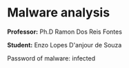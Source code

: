 
# Malware analysis 

**Professor:** Ph.D Ramon Dos Reis Fontes 


**Student:** Enzo Lopes D'anjour de Souza  

Password of malware: infected
